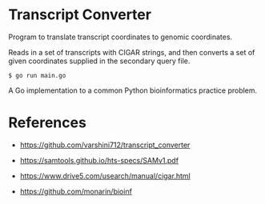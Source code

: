 # Transcript Converter

Program to translate transcript coordinates to genomic coordinates.

Reads in a set of transcripts with CIGAR strings, and then converts a set of given coordinates supplied in the secondary query file.

```
$ go run main.go
```

A Go implementation to a common Python bioinformatics practice problem.

# References

- https://github.com/varshini712/transcript_converter

- https://samtools.github.io/hts-specs/SAMv1.pdf

- https://www.drive5.com/usearch/manual/cigar.html

- https://github.com/monarin/bioinf

